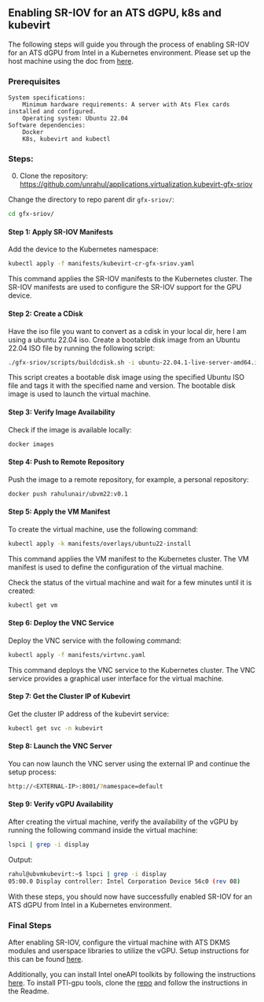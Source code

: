 ## Enabling SR-IOV for an ATS dGPU, k8s and kubevirt

The following steps will guide you through the process of enabling SR-IOV for an ATS dGPU from Intel in a Kubernetes environment. Please set up the host machine using the doc from [here](https://github.com/unrahul/applications.virtualization.kubevirt-gfx-sriov/blob/main/docs/ats/configure-host.md).


### Prerequisites

    System specifications:
        Minimum hardware requirements: A server with Ats Flex cards installed and configured. 
        Operating system: Ubuntu 22.04
    Software dependencies:
        Docker
        K8s, kubevirt and kubectl

### Steps:

0. Clone the repository: https://github.com/unrahul/applications.virtualization.kubevirt-gfx-sriov

Change the directory to repo parent dir `gfx-sriov/`:


```bash
cd gfx-sriov/
```

#### Step 1: Apply SR-IOV Manifests

Add the device to the Kubernetes namespace:

```bash
kubectl apply -f manifests/kubevirt-cr-gfx-sriov.yaml
```

This command applies the SR-IOV manifests to the Kubernetes cluster. The SR-IOV manifests are used to configure the SR-IOV support for the GPU device.

#### Step 2: Create a CDisk

Have the iso file you want to convert as a cdisk in your local dir, here I am using a ubuntu 22.04 iso.
Create a bootable disk image from an Ubuntu 22.04 ISO file by running the following script:

```bash
./gfx-sriov/scripts/buildcdisk.sh -i ubuntu-22.04.1-live-server-amd64.iso  -t docker.io/rahulunair/ubvm22:v0.1
```

This script creates a bootable disk image using the specified Ubuntu ISO file and tags it with the specified name and version. The bootable disk image is used to launch the virtual machine.

#### Step 3: Verify Image Availability

Check if the image is available locally:

```bash
docker images
```

#### Step 4: Push to Remote Repository

Push the image to a remote repository, for example, a personal repository:

```bash
docker push rahulunair/ubvm22:v0.1
```

#### Step 5: Apply the VM Manifest

To create the virtual machine, use the following command:

```bash
kubectl apply -k manifests/overlays/ubuntu22-install
```

This command applies the VM manifest to the Kubernetes cluster. The VM manifest is used to define the configuration of the virtual machine.

Check the status of the virtual machine and wait for a few minutes until it is created:

```bash
kubectl get vm
```

#### Step 6: Deploy the VNC Service

Deploy the VNC service with the following command:

```bash
kubectl apply -f manifests/virtvnc.yaml
```

This command deploys the VNC service to the Kubernetes cluster. The VNC service provides a graphical user interface for the virtual machine.


#### Step 7: Get the Cluster IP of Kubevirt

Get the cluster IP address of the kubevirt service:

```bash
kubectl get svc -n kubevirt
```

#### Step 8: Launch the VNC Server

You can now launch the VNC server using the external IP and continue the setup process:

```bash
http://<EXTERNAL-IP>:8001/?namespace=default
```


#### Step 9: Verify vGPU Availability

After creating the virtual machine, verify the availability of the vGPU by running the following command inside the virtual machine:

```bash
lspci | grep -i display
```

Output:

```bash
rahul@ubvmkubevirt:~$ lspci | grep -i display
05:00.0 Display controller: Intel Corporation Device 56c0 (rev 08)
```

With these steps, you should now have successfully enabled SR-IOV for an ATS dGPU from Intel in a Kubernetes environment.

### Final Steps

After enabling SR-IOV, configure the virtual machine with ATS DKMS modules and userspace libraries to utilize the vGPU. Setup instructions for this can be found [here](https://dgpu-docs.intel.com/installation-guides/ubuntu/ubuntu-jammy-dc.html).


Additionally, you can install Intel oneAPI toolkits by following the instructions [here](https://www.intel.com/content/www/us/en/develop/documentation/installation-guide-for-intel-oneapi-toolkits-linux/top/installation/install-using-package-managers/apt.html). To install PTI-gpu tools, clone the [repo](https://github.com/intel/pti-gpu) and follow the instructions in the Readme.




